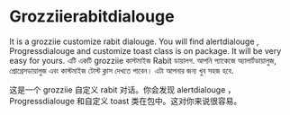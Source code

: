 # Grozziierabitdialouge
It is a grozziie customize rabit dialouge. You will find alertdialouge , Progressdialouge and customize toast class is on package. It will be very easy for yours.
এটি একটি grozziie কাস্টমাইজ Rabit  ডায়ালগ. আপনি প্যাকেজে অ্যালার্টডায়ালুজ, প্রোগ্রেসডায়ালুজ এবং কাস্টমাইজ টোস্ট ক্লাস দেখতে পাবেন। এটা আপনার জন্য খুব সহজ হবে.

这是一个 grozziie 自定义 rabit 对话。你会发现 alertdialouge ， Progressdialouge 和自定义 toast 类在包中。这对你来说很容易。
